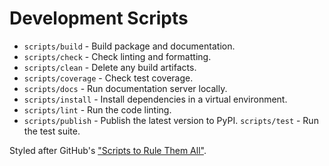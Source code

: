 # Development Scripts

* `scripts/build` - Build package and documentation.
* `scripts/check` - Check linting and formatting.
* `scripts/clean` - Delete any build artifacts.
* `scripts/coverage` - Check test coverage.
* `scripts/docs` - Run documentation server locally.
* `scripts/install` - Install dependencies in a virtual environment.
* `scripts/lint` - Run the code linting.
* `scripts/publish` - Publish the latest version to PyPI.
 `scripts/test` - Run the test suite.

Styled after GitHub's ["Scripts to Rule Them All"](https://github.com/github/scripts-to-rule-them-all).
